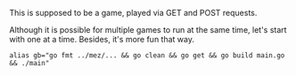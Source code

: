 This is supposed to be a game, played via GET and POST requests. 

Although it is possible for multiple games to run at the same time, let's start with one at a time. Besides, it's more fun that way. 

````
alias gb="go fmt ../mez/... && go clean && go get && go build main.go && ./main"
````